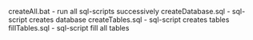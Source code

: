 createAll.bat - run all sql-scripts successively
createDatabase.sql - sql-script creates database
createTables.sql - sql-script creates tables
fillTables.sql - sql-script fill all tables